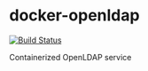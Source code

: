 # docker-openldap

[![Build Status](https://travis-ci.org/h0tbird/docker-openldap.svg?branch=master)](https://travis-ci.org/h0tbird/docker-openldap)

Containerized OpenLDAP service
